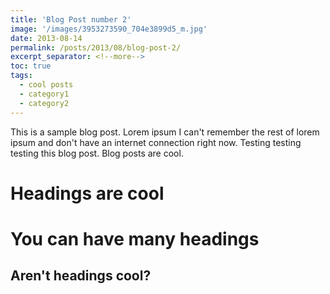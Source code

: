 ```yaml
---
title: 'Blog Post number 2'
image: '/images/3953273590_704e3899d5_m.jpg'
date: 2013-08-14
permalink: /posts/2013/08/blog-post-2/
excerpt_separator: <!--more-->
toc: true
tags:
  - cool posts
  - category1
  - category2
---
```


This is a sample blog post. Lorem ipsum I can't remember the rest of lorem ipsum and don't have an internet connection right now. Testing testing testing this blog post. Blog posts are cool.
<!--more-->
Headings are cool
======

You can have many headings
======

Aren't headings cool?
------